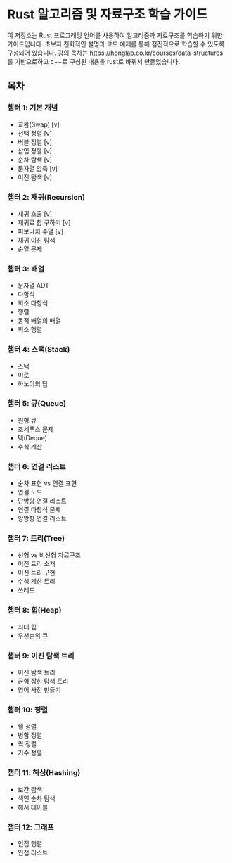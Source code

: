 # Rust 알고리즘 및 자료구조 학습 가이드

이 저장소는 Rust 프로그래밍 언어를 사용하여 알고리즘과 자료구조를 학습하기 위한 가이드입니다. 초보자 친화적인 설명과 코드 예제를 통해 점진적으로 학습할 수 있도록 구성되어 있습니다.
강의 목차는 https://honglab.co.kr/courses/data-structures 를 기반으로하고 c++로 구성된 내용을 rust로 바꿔서 만들었습니다.

## 목차

### 챕터 1: 기본 개념
- 교환(Swap) [v]
- 선택 정렬 [v]
- 버블 정렬 [v]
- 삽입 정렬 [v]
- 순차 탐색 [v]
- 문자열 압축 [v]
- 이진 탐색 [v]

### 챕터 2: 재귀(Recursion)
- 재귀 호출 [v]
- 재귀로 합 구하기 [v]
- 피보나치 수열 [v]
- 재귀 이진 탐색
- 순열 문제

### 챕터 3: 배열
- 문자열 ADT
- 다항식
- 희소 다항식
- 행렬
- 동적 배열의 배열
- 희소 행렬

### 챕터 4: 스택(Stack)
- 스택
- 미로
- 하노이의 탑

### 챕터 5: 큐(Queue)
- 원형 큐
- 조세푸스 문제
- 덱(Deque)
- 수식 계산

### 챕터 6: 연결 리스트
- 순차 표현 vs 연결 표현
- 연결 노드
- 단방향 연결 리스트
- 연결 다항식 문제
- 양방향 연결 리스트

### 챕터 7: 트리(Tree)
- 선형 vs 비선형 자료구조
- 이진 트리 소개
- 이진 트리 구현
- 수식 계산 트리
- 쓰레드

### 챕터 8: 힙(Heap)
- 최대 힙
- 우선순위 큐

### 챕터 9: 이진 탐색 트리
- 이진 탐색 트리
- 균형 잡힌 탐색 트리
- 영어 사전 만들기

### 챕터 10: 정렬
- 쉘 정렬
- 병합 정렬
- 퀵 정렬
- 기수 정렬

### 챕터 11: 해싱(Hashing)
- 보간 탐색
- 색인 순차 탐색
- 해시 테이블

### 챕터 12: 그래프
- 인접 행렬
- 인접 리스트
